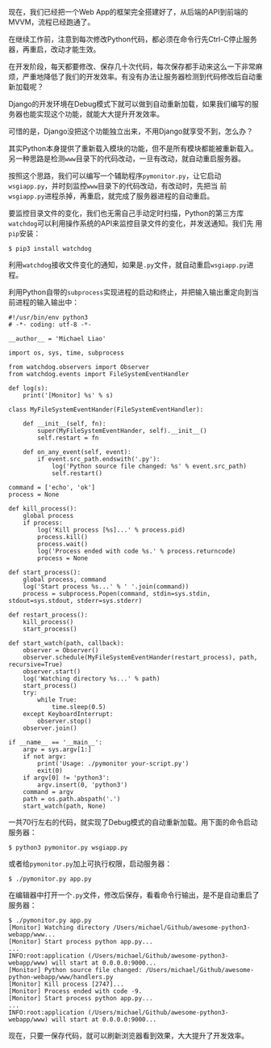 现在，我们已经把一个Web App的框架完全搭建好了，从后端的API到前端的MVVM，流程已经跑通了。

在继续工作前，注意到每次修改Python代码，都必须在命令行先Ctrl-C停止服务器，再重启，改动才能生效。

在开发阶段，每天都要修改、保存几十次代码，每次保存都手动来这么一下非常麻烦，严重地降低了我们的开发效率。有没有办法让服务器检测到代码修改后自动重新加载呢？

Django的开发环境在Debug模式下就可以做到自动重新加载，如果我们编写的服务器也能实现这个功能，就能大大提升开发效率。

可惜的是，Django没把这个功能独立出来，不用Django就享受不到，怎么办？

其实Python本身提供了重新载入模块的功能，但不是所有模块都能被重新载入。另一种思路是检测`www`目录下的代码改动，一旦有改动，就自动重启服务器。

按照这个思路，我们可以编写一个辅助程序`pymonitor.py`，让它启动`wsgiapp.py`，并时刻监控`www`目录下的代码改动，有改动时，先把当
前`wsgiapp.py`进程杀掉，再重启，就完成了服务器进程的自动重启。

要监控目录文件的变化，我们也无需自己手动定时扫描，Python的第三方库`watchdog`可以利用操作系统的API来监控目录文件的变化，并发送通知。我们先
用`pip`安装：

    
    
    $ pip3 install watchdog
    

利用`watchdog`接收文件变化的通知，如果是`.py`文件，就自动重启`wsgiapp.py`进程。

利用Python自带的`subprocess`实现进程的启动和终止，并把输入输出重定向到当前进程的输入输出中：

    
    
    #!/usr/bin/env python3
    # -*- coding: utf-8 -*-
    
    __author__ = 'Michael Liao'
    
    import os, sys, time, subprocess
    
    from watchdog.observers import Observer
    from watchdog.events import FileSystemEventHandler
    
    def log(s):
        print('[Monitor] %s' % s)
    
    class MyFileSystemEventHander(FileSystemEventHandler):
    
        def __init__(self, fn):
            super(MyFileSystemEventHander, self).__init__()
            self.restart = fn
    
        def on_any_event(self, event):
            if event.src_path.endswith('.py'):
                log('Python source file changed: %s' % event.src_path)
                self.restart()
    
    command = ['echo', 'ok']
    process = None
    
    def kill_process():
        global process
        if process:
            log('Kill process [%s]...' % process.pid)
            process.kill()
            process.wait()
            log('Process ended with code %s.' % process.returncode)
            process = None
    
    def start_process():
        global process, command
        log('Start process %s...' % ' '.join(command))
        process = subprocess.Popen(command, stdin=sys.stdin, stdout=sys.stdout, stderr=sys.stderr)
    
    def restart_process():
        kill_process()
        start_process()
    
    def start_watch(path, callback):
        observer = Observer()
        observer.schedule(MyFileSystemEventHander(restart_process), path, recursive=True)
        observer.start()
        log('Watching directory %s...' % path)
        start_process()
        try:
            while True:
                time.sleep(0.5)
        except KeyboardInterrupt:
            observer.stop()
        observer.join()
    
    if __name__ == '__main__':
        argv = sys.argv[1:]
        if not argv:
            print('Usage: ./pymonitor your-script.py')
            exit(0)
        if argv[0] != 'python3':
            argv.insert(0, 'python3')
        command = argv
        path = os.path.abspath('.')
        start_watch(path, None)
    

一共70行左右的代码，就实现了Debug模式的自动重新加载。用下面的命令启动服务器：

    
    
    $ python3 pymonitor.py wsgiapp.py
    

或者给`pymonitor.py`加上可执行权限，启动服务器：

    
    
    $ ./pymonitor.py app.py
    

在编辑器中打开一个`.py`文件，修改后保存，看看命令行输出，是不是自动重启了服务器：

    
    
    $ ./pymonitor.py app.py 
    [Monitor] Watching directory /Users/michael/Github/awesome-python3-webapp/www...
    [Monitor] Start process python app.py...
    ...
    INFO:root:application (/Users/michael/Github/awesome-python3-webapp/www) will start at 0.0.0.0:9000...
    [Monitor] Python source file changed: /Users/michael/Github/awesome-python-webapp/www/handlers.py
    [Monitor] Kill process [2747]...
    [Monitor] Process ended with code -9.
    [Monitor] Start process python app.py...
    ...
    INFO:root:application (/Users/michael/Github/awesome-python3-webapp/www) will start at 0.0.0.0:9000...
    

现在，只要一保存代码，就可以刷新浏览器看到效果，大大提升了开发效率。

